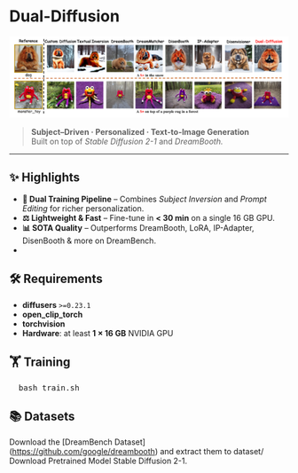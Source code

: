 # Dual-Diffusion  
![Screen](image/Figure.png)

> **Subject–Driven · Personalized · Text-to-Image Generation**  
> Built on top of *Stable Diffusion 2-1* and *DreamBooth.*

---

## ✨ Highlights

- **🔄 Dual Training Pipeline** – Combines *Subject Inversion* and *Prompt Editing* for richer personalization.
- **⚖️ Lightweight & Fast** – Fine-tune in **< 30 min** on a single 16 GB GPU.
- **📊 SOTA Quality** – Outperforms DreamBooth, LoRA, IP-Adapter, DisenBooth & more on DreamBench.
- 
## 🛠️ Requirements

-  **diffusers** `>=0.23.1`
-  **open_clip_torch**
-  **torchvision**
-  **Hardware**: at least **1 × 16 GB** NVIDIA GPU

## 🏋️ Training

<pre>  bash train.sh  </pre>

## 📚 Datasets
Download the [DreamBench Dataset] (https://github.com/google/dreambooth) and extract them to dataset/\
Download Pretrained Model Stable Diffusion 2-1.
